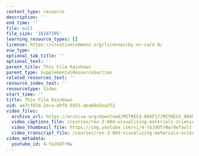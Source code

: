 ```yaml
---
content_type: resource
description: ''
end_time: ''
file: null
file_size: '16287105'
learning_resource_types: []
license: https://creativecommons.org/licenses/by-nc-sa/4.0/
ocw_type: ''
optional_tab_title: ''
optional_text: ''
parent_title: Thin Film Rainbows
parent_type: SupplementalResourceSection
related_resources_text: ''
resource_index_text: ''
resourcetype: Video
start_time: ''
title: Thin Film Rainbows
uid: a47cf83d-2ece-ebf8-0d53-aba66d3ea252
video_files:
  archive_url: https://archive.org/download/MITRES3-004F17/MITRES3_004F17_2017_anon2_300k.mp4
  video_captions_file: /courses/res-3-004-visualizing-materials-science-fall-2017/227dfce929b25d789f7982a11a6d5f8b_4-YaJUUTrNw.vtt
  video_thumbnail_file: https://img.youtube.com/vi/4-YaJUUTrNw/default.jpg
  video_transcript_file: /courses/res-3-004-visualizing-materials-science-fall-2017/249e990206833cf687202abeb1138878_4-YaJUUTrNw.pdf
video_metadata:
  youtube_id: 4-YaJUUTrNw
---
```

